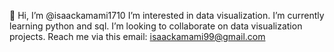 👋 Hi, I’m @isaackamami1710
I’m interested in data visualization.
I’m currently learning python and sql.
I’m looking to collaborate on data visualization projects.
 Reach me via this email: isaackamami99@gmail.com 

<!---
isaackamami1710/isaackamami1710 is a ✨ special ✨ repository because its `README.md` (this file) appears on your GitHub profile.
You can click the Preview link to take a look at your changes.
--->
